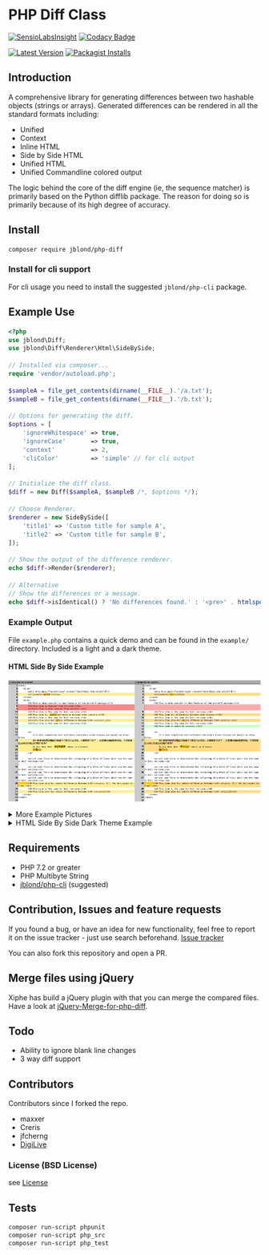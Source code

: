# PHP Diff Class

[![SensioLabsInsight](https://insight.sensiolabs.com/projects/aa609edb-cdb1-45cf-ad51-afbdab48f6a1/mini.png)](https://insight.sensiolabs.com/projects/aa609edb-cdb1-45cf-ad51-afbdab48f6a1) [![Codacy Badge](https://api.codacy.com/project/badge/Grade/db5f8d57b1234502aeb852afc87e0dfe)](https://www.codacy.com/app/leet31337/php-diff)

[![Latest Version](https://img.shields.io/github/release/JBlond/php-diff.svg?style=flat-square&label=Release)](https://github.com/JBlond/php-diff/releases) [![Packagist Installs](https://badgen.net/packagist/dt/JBlond/php-diff)](https://packagist.org/packages/jblond/php-diff)

## Introduction

A comprehensive library for generating differences between two hashable objects (strings or arrays).
Generated differences can be rendered in all the standard formats including:

* Unified
* Context
* Inline HTML
* Side by Side HTML
* Unified HTML
* Unified Commandline colored output

The logic behind the core of the diff engine (ie, the sequence matcher) is primarily based on the Python difflib
package. The reason for doing so is primarily because of its high degree of accuracy.

## Install

```shell
composer require jblond/php-diff
```

### Install for cli support

For cli usage you need to install the suggested `jblond/php-cli` package.

## Example Use

```PHP
<?php
use jblond\Diff;
use jblond\Diff\Renderer\Html\SideBySide;

// Installed via composer...
require 'vendor/autoload.php';

$sampleA = file_get_contents(dirname(__FILE__).'/a.txt');
$sampleB = file_get_contents(dirname(__FILE__).'/b.txt');

// Options for generating the diff.
$options = [
    'ignoreWhitespace' => true,
    'ignoreCase'       => true,
    'context'          => 2,
    'cliColor'         => 'simple' // for cli output
];

// Initialize the diff class.
$diff = new Diff($sampleA, $sampleB /*, $options */);

// Choose Renderer.
$renderer = new SideBySide([
    'title1' => 'Custom title for sample A',
    'title2' => 'Custom title for sample B',
]);

// Show the output of the difference renderer.
echo $diff->Render($renderer);

// Alternative
// Show the differences or a message.
echo $diff->isIdentical() ? 'No differences found.' : '<pre>' . htmlspecialchars($diff->render($renderer)) . '</pre>' ;

```

### Example Output
File `example.php` contains a quick demo and can be found in the `example/` directory.
Included is a light and a dark theme.

#### HTML Side By Side Example

![HTML Side By Side Example](assets/htmlSideBySide.png "HTML Side By Side Example")

<details><summary>More Example Pictures</summary><br>

#### HTML Inline Example

![HTML Inline Example](assets/htmlInline.png "HTML Inline Example")

#### HTML Unified Example

![HTML Unified Example](assets/htmlUnified.png "HTML Unified Example")

#### Text Unified Example

![Text Unified Example](assets/textUnified.png "Text Unified Example")

#### Text Context Example

![Text Context Example](assets/textContext.png "Text Context Example")

#### Text Unified Console Example

![Text Unified Console Example](assets/textUnifiedCli.png "Text Unified Console Example")

</details>

<details><summary>HTML Side By Side Dark Theme Example</summary><br>


![HTML Side By Side Dark Theme Example](assets/htmlSidebySideDarkTheme.png "HTML Side By Side Dark Theme Example")

</details>

## Requirements

* PHP 7.2 or greater
* PHP Multibyte String
* [jblond/php-cli](https://github.com/jblond/php-cli) (suggested)

## Contribution, Issues and feature requests

If you found a bug, or have an idea for new functionality, 
feel free to report it on the issue tracker - just use search beforehand.
[Issue tracker](https://github.com/JBlond/php-diff/issues)

You can also fork this repository and open a PR.

## Merge files using jQuery

Xiphe has build a jQuery plugin with that you can merge the compared files.
Have a look at [jQuery-Merge-for-php-diff](https://github.com/Xiphe/jQuery-Merge-for-php-diff).

## Todo

* Ability to ignore blank line changes
* 3 way diff support

## Contributors

Contributors since I forked the repo.

* maxxer
* Creris
* jfcherng
* [DigiLive](https://github.com/DigiLive)

### License (BSD License)

see [License](LICENSE)

## Tests

```shell
composer run-script phpunit
composer run-script php_src
composer run-script php_test
```
